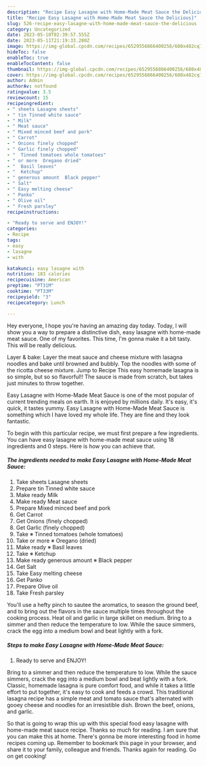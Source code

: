 ```yaml
---
description: "Recipe Easy Lasagne with Home-Made Meat Sauce the Delicious}"
title: "Recipe Easy Lasagne with Home-Made Meat Sauce the Delicious}"
slug: 526-recipe-easy-lasagne-with-home-made-meat-sauce-the-delicious
category: Uncategorized
date: 2023-05-10T02:39:57.555Z
date: 2023-05-11T21:19:33.280Z
image: https://img-global.cpcdn.com/recipes/6529556866400256/680x482cq70/easy-lasagne-with-home-made-meat-sauce-recipe-main-photo.jpg
hideToc: false
enableToc: true
enableTocContent: false
thumbnail: https://img-global.cpcdn.com/recipes/6529556866400256/680x482cq70/easy-lasagne-with-home-made-meat-sauce-recipe-main-photo.jpg
cover: https://img-global.cpcdn.com/recipes/6529556866400256/680x482cq70/easy-lasagne-with-home-made-meat-sauce-recipe-main-photo.jpg
author: Admin
authorAv: notfound
ratingvalue: 3.5
reviewcount: 15
recipeingredient:
- " sheets Lasagne sheets"
- " tin Tinned white sauce"
- " Milk"
- " Meat sauce"
- " Mixed minced beef and pork"
- " Carrot"
- " Onions finely chopped"
- " Garlic finely chopped"
- "  Tinned tomatoes whole tomatoes"
- " or more  Oregano dried"
- "  Basil leaves"
- "  Ketchup"
- " generous amount  Black pepper"
- " Salt"
- " Easy melting cheese"
- " Panko"
- " Olive oil"
- " Fresh parsley"
recipeinstructions:

- "Ready to serve and ENJOY!"
categories:
- Recipe
tags:
- easy
- lasagne
- with

katakunci: easy lasagne with 
nutrition: 183 calories
recipecuisine: American
preptime: "PT31M"
cooktime: "PT33M"
recipeyield: "3"
recipecategory: Lunch

---
```



Hey everyone, I hope you're having an amazing day today. Today, I will show you a way to prepare a distinctive dish, easy lasagne with home-made meat sauce. One of my favorites. This time, I'm gonna make it a bit tasty. This will be really delicious.

Layer &amp; bake: Layer the meat sauce and cheese mixture with lasagna noodles and bake until browned and bubbly. Top the noodles with some of the ricotta cheese mixture. Jump to Recipe This easy homemade lasagna is so simple, but so so flavorful!! The sauce is made from scratch, but takes just minutes to throw together.

Easy Lasagne with Home-Made Meat Sauce is one of the most popular of current trending meals on earth. It is enjoyed by millions daily. It's easy, it's quick, it tastes yummy. Easy Lasagne with Home-Made Meat Sauce is something which I have loved my whole life. They are fine and they look fantastic.


To begin with this particular recipe, we must first prepare a few ingredients. You can have easy lasagne with home-made meat sauce using 18 ingredients and 0 steps. Here is how you can achieve that.

<!--inarticleads1-->

##### The ingredients needed to make Easy Lasagne with Home-Made Meat Sauce:

1. Take  sheets Lasagne sheets
1. Prepare  tin Tinned white sauce
1. Make ready  Milk
1. Make ready  Meat sauce
1. Prepare  Mixed minced beef and pork
1. Get  Carrot
1. Get  Onions (finely chopped)
1. Get  Garlic (finely chopped)
1. Take  ※ Tinned tomatoes (whole tomatoes)
1. Take  or more ※ Oregano (dried)
1. Make ready  ※ Basil leaves
1. Take  ※ Ketchup
1. Make ready  generous amount ※ Black pepper
1. Get  Salt
1. Take  Easy melting cheese
1. Get  Panko
1. Prepare  Olive oil
1. Take  Fresh parsley


You&#39;ll use a hefty pinch to sautee the aromatics, to season the ground beef, and to bring out the flavors in the sauce multiple times throughout the cooking process. Heat oil and garlic in large skillet on medium. Bring to a simmer and then reduce the temperature to low. While the sauce simmers, crack the egg into a medium bowl and beat lightly with a fork. 

<!--inarticleads2-->

##### Steps to make Easy Lasagne with Home-Made Meat Sauce:


1. Ready to serve and ENJOY!

Bring to a simmer and then reduce the temperature to low. While the sauce simmers, crack the egg into a medium bowl and beat lightly with a fork. Classic, homemade lasagna is pure comfort food, and while it takes a little effort to put together, it&#39;s easy to cook and feeds a crowd. This traditional lasagna recipe has a simple meat and tomato sauce that&#39;s alternated with gooey cheese and noodles for an irresistible dish. Brown the beef, onions, and garlic. 

So that is going to wrap this up with this special food easy lasagne with home-made meat sauce recipe. Thanks so much for reading. I am sure that you can make this at home. There's gonna be more interesting food in home recipes coming up. Remember to bookmark this page in your browser, and share it to your family, colleague and friends. Thanks again for reading. Go on get cooking!
